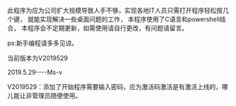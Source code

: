 此程序为应为公司扩大规模导致人手不够，实现各地IT人员只需打开程序轻松按几个键，
就能实现解决一些桌面问题的工作，
本程序使用了C语言和powershell结合，
本程序会不定期更新，如需使用请自行更改，有问题请留言。

ps:新手编程请多多见谅。

当前版本为V2019529

2019.5.29----Ms-v

V2019529：添加了开始程序需要输入密码，应为激活码激活是有激活上线的，哪儿能让非管理员随便使用。

